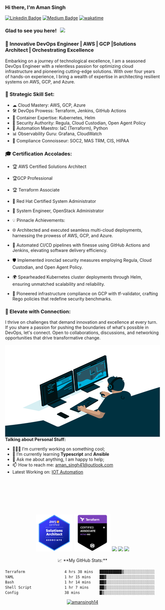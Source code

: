 ### Hi there, I'm <a target="_blank">Aman Singh</a> 

[![Linkedin Badge](https://img.shields.io/badge/-LinkedIn-0e76a8?style=flat-square&logo=Linkedin&logoColor=white)](https://linkedin.com/in/akingsukh)
[![Medium Badge](https://img.shields.io/badge/medium-%2312100E.svg?&style=for-square&logo=medium&logoColor=white)](https://akingsukh.medium.com/)
[![wakatime](https://wakatime.com/badge/user/35038c5c-2f2d-4e2a-975d-d3fd07993cd8.svg)](https://wakatime.com/@35038c5c-2f2d-4e2a-975d-d3fd07993cd8)

### Glad to see you here! &nbsp; ![](https://visitor-badge.glitch.me/badge?page_id=amansingh14:amansingh14)

### 🚀 Innovative DevOps Engineer | AWS | GCP |Solutions Architect | Orchestrating Excellence

<p> Embarking on a journey of technological excellence, I am a seasoned DevOps Engineer with a relentless passion for optimizing cloud infrastructure and pioneering cutting-edge solutions. With over four years of hands-on experience, I bring a wealth of expertise in architecting resilient systems on AWS, GCP, and Azure. </p>

### 🔧 Strategic Skill Set:

- ☁ Cloud Mastery: AWS, GCP, Azure
- 🛠 DevOps Prowess: Terraform, Jenkins, GitHub Actions
- 🚀 Container Expertise: Kubernetes, Helm
- 🔐 Security Authority: Regula, Cloud Custodian, Open Agent Policy
- 🔄 Automation Maestro: IaC (Terraform), Python
- 📊 Observability Guru: Grafana, CloudWatch
- 👾 Compliance Connoisseur: SOC2, MAS TRM, CIS, HIPAA

### 🎓 Certification Accolades:
- 🏆 AWS Certified Solutions Architect
- 🏆GCP Professional
- 🏆 Terraform Associate
- 🎩 Red Hat Certified System Administrator
- 🚀 System Engineer, OpenStack Administrator
- 💡 Pinnacle Achievements:

- 🌐 Architected and executed seamless multi-cloud deployments, harnessing the prowess of AWS, GCP, and Azure.
- 🤖 Automated CI/CD pipelines with finesse using GitHub Actions and Jenkins, elevating software delivery efficiency.
- 🛡 Implemented ironclad security measures employing Regula, Cloud Custodian, and Open Agent Policy.
- 🌍 Spearheaded Kubernetes cluster deployments through Helm, ensuring unmatched scalability and reliability.
- 🚀 Pioneered infrastructure compliance on GCP with tf-validator, crafting Rego policies that redefine security benchmarks.

### 🔗 Elevate with Connection:
<p> I thrive on challenges that demand innovation and excellence at every turn. If you share a passion for pushing the boundaries of what's possible in DevOps, let's connect. Open to collaborations, discussions, and networking opportunities that drive transformative change. </p>

<img align="right" alt="GIF" src="pic5.gif" width="550" height="300" />
  

**Talking about Personal Stuff:**

- 👨🏻‍💻 I’m currently working on something cool;
- 🚀 I’m currently learning **Typescript** and **Ansible**
- 💬 Ask me about anything, I am happy to help;
- 📫 How to reach me: aman_singh41@outlook.com
- Latest Working on: [IOT Automation](https://akingsukh.medium.com/aws-sdk-iot-create-things-using-github-workflow-dispatcher-f949a4547c15)

</br>
</br>
</br>
</br>
</br>
</br>
<p align="center">
<img height="120cm" src="./aws-certified-solutions-architect-associate.png"/>
<img height="120cm" src="./hashicorp-certified-terraform-associate.png"/>
<img height="120cm" src= "https://api.accredible.com/v1/frontend/credential_website_embed_image/badge/64894166"/>
<img height="120cm" src="https://api.accredible.com/v1/frontend/credential_website_embed_image/badge/69737099"/>
<img height="120cm" src="https://api.accredible.com/v1/frontend/credential_website_embed_image/badge/86848742"/>
</br>
</br>
📈 **My GitHub Stats:**
<!--START_SECTION:waka-->

```txt
Terraform                  4 hrs 38 mins   ██████████▒░░░░░░░░░░░░░░   40.74 %
YAML                       1 hr 15 mins    ██▓░░░░░░░░░░░░░░░░░░░░░░   11.03 %
Bash                       1 hr 14 mins    ██▓░░░░░░░░░░░░░░░░░░░░░░   10.84 %
Shell Script               1 hr 7 mins     ██▒░░░░░░░░░░░░░░░░░░░░░░   09.83 %
Config                     38 mins         █▒░░░░░░░░░░░░░░░░░░░░░░░   05.60 %
```

<!--END_SECTION:waka-->
<p align="center"> <a href="https://github-profile-trophy.vercel.app/?username=amansingh14&margin-w=15"><img src="https://github-profile-trophy.vercel.app/?username=amansingh14" alt="amansingh14" /></a> </p>
